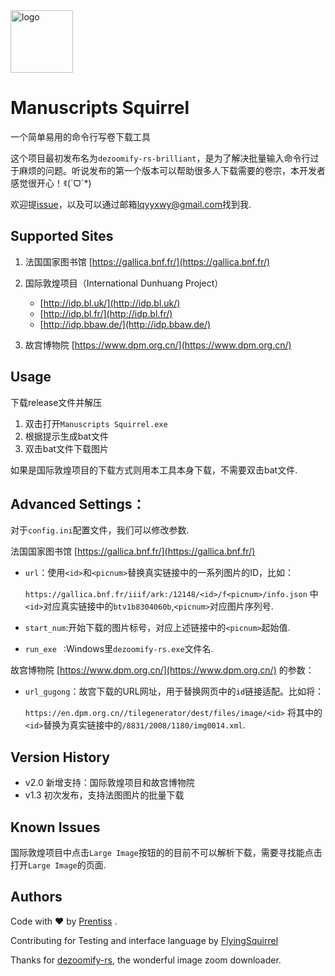 
<div align="left">
    <a href="https://github.com/PrentissLiu/manuscripts-squirrel"><img height="100px" alt="logo" src="icon.ico"/></a>
<div>



# Manuscripts Squirrel

一个简单易用的命令行写卷下载工具

这个项目最初发布名为`dezoomify-rs-brilliant`，是为了解决批量输入命令行过于麻烦的问题。听说发布的第一个版本可以帮助很多人下载需要的卷宗，本开发者感觉很开心！ꉂ(ˊᗜˋ*)

欢迎提[issue](https://github.com/PrentissLiu/manuscripts-squirrel/issues/new)，以及可以通过邮箱[lqyyxwy@gmail.com](mailto:lqyyxwy@gmail.com)找到我.

## Supported Sites

1. 法国国家图书馆 [https://gallica.bnf.fr/](https://gallica.bnf.fr/)
   
2. 国际敦煌项目（International Dunhuang Project）
   -  [http://idp.bl.uk/](http://idp.bl.uk/) 
   -  [http://idp.bl.fr/](http://idp.bl.fr/) 
   -  [http://idp.bbaw.de/](http://idp.bbaw.de/)

3. 故宫博物院 [https://www.dpm.org.cn/](https://www.dpm.org.cn/)



## Usage
下载release文件并解压

1. 双击打开`Manuscripts Squirrel.exe`
2. 根据提示生成bat文件
3. 双击bat文件下载图片

如果是国际敦煌项目的下载方式则用本工具本身下载，不需要双击bat文件.



## Advanced Settings：

对于`config.ini`配置文件，我们可以修改参数.

法国国家图书馆 [https://gallica.bnf.fr/](https://gallica.bnf.fr/) 
- `url`：使用`<id>`和`<picnum>`替换真实链接中的一系列图片的ID，比如：

	`https://gallica.bnf.fr/iiif/ark:/12148/<id>/f<picnum>/info.json` 中`<id>`对应真实链接中的`btv1b8304060b`,`<picnum>`对应图片序列号.


- `start_num`:开始下载的图片标号，对应上述链接中的`<picnum>`起始值.

- `run_exe ` :Windows里`dezoomify-rs.exe`文件名.

故宫博物院 [https://www.dpm.org.cn/](https://www.dpm.org.cn/) 的参数：

- `url_gugong`：故宫下载的URL网址，用于替换网页中的`id`链接适配。比如将：

	`https://en.dpm.org.cn//tilegenerator/dest/files/image/<id>` 将其中的`<id>`替换为真实链接中的`/8831/2008/1180/img0014.xml`.

## Version History


- v2.0 新增支持：国际敦煌项目和故宫博物院
- v1.3 初次发布，支持法图图片的批量下载
  

## Known Issues

国际敦煌项目中点击`Large Image`按钮的的目前不可以解析下载，需要寻找能点击打开`Large Image`的页面.


## Authors

Code with ❤️  by [Prentiss](https://github.com/PrentissLiu) .

Contributing for Testing and interface language by [FlyingSquirrel](http://hamsterstowerofbabel.net/)

Thanks for [dezoomify-rs](https://github.com/lovasoa/dezoomify-rs), the wonderful image zoom downloader.
